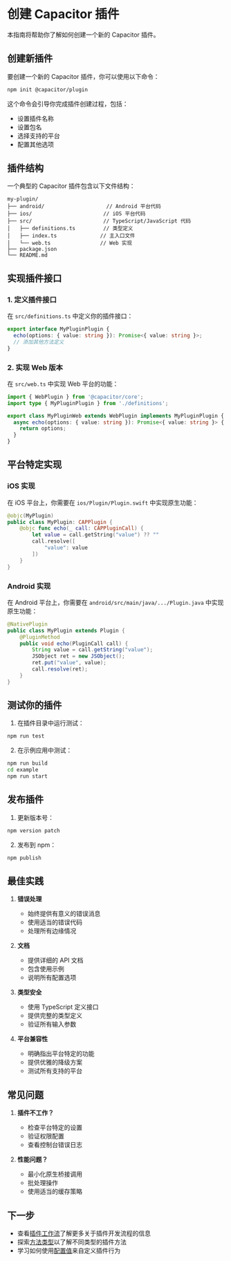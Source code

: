 # 创建 Capacitor 插件

本指南将帮助你了解如何创建一个新的 Capacitor 插件。

## 创建新插件

要创建一个新的 Capacitor 插件，你可以使用以下命令：

```bash
npm init @capacitor/plugin
```

这个命令会引导你完成插件创建过程，包括：
- 设置插件名称
- 设置包名
- 选择支持的平台
- 配置其他选项

## 插件结构

一个典型的 Capacitor 插件包含以下文件结构：

```
my-plugin/
├── android/                    // Android 平台代码
├── ios/                       // iOS 平台代码
├── src/                       // TypeScript/JavaScript 代码
│   ├── definitions.ts         // 类型定义
│   ├── index.ts              // 主入口文件
│   └── web.ts                // Web 实现
├── package.json
└── README.md
```

## 实现插件接口

### 1. 定义插件接口

在 `src/definitions.ts` 中定义你的插件接口：

```typescript
export interface MyPluginPlugin {
  echo(options: { value: string }): Promise<{ value: string }>;
  // 添加其他方法定义
}
```

### 2. 实现 Web 版本

在 `src/web.ts` 中实现 Web 平台的功能：

```typescript
import { WebPlugin } from '@capacitor/core';
import type { MyPluginPlugin } from './definitions';

export class MyPluginWeb extends WebPlugin implements MyPluginPlugin {
  async echo(options: { value: string }): Promise<{ value: string }> {
    return options;
  }
}
```

## 平台特定实现

### iOS 实现

在 iOS 平台上，你需要在 `ios/Plugin/Plugin.swift` 中实现原生功能：

```swift
@objc(MyPlugin)
public class MyPlugin: CAPPlugin {
    @objc func echo(_ call: CAPPluginCall) {
        let value = call.getString("value") ?? ""
        call.resolve([
            "value": value
        ])
    }
}
```

### Android 实现

在 Android 平台上，你需要在 `android/src/main/java/.../Plugin.java` 中实现原生功能：

```java
@NativePlugin
public class MyPlugin extends Plugin {
    @PluginMethod
    public void echo(PluginCall call) {
        String value = call.getString("value");
        JSObject ret = new JSObject();
        ret.put("value", value);
        call.resolve(ret);
    }
}
```

## 测试你的插件

1. 在插件目录中运行测试：
```bash
npm run test
```

2. 在示例应用中测试：
```bash
npm run build
cd example
npm run start
```

## 发布插件

1. 更新版本号：
```bash
npm version patch
```

2. 发布到 npm：
```bash
npm publish
```

## 最佳实践

1. **错误处理**
   - 始终提供有意义的错误消息
   - 使用适当的错误代码
   - 处理所有边缘情况

2. **文档**
   - 提供详细的 API 文档
   - 包含使用示例
   - 说明所有配置选项

3. **类型安全**
   - 使用 TypeScript 定义接口
   - 提供完整的类型定义
   - 验证所有输入参数

4. **平台兼容性**
   - 明确指出平台特定的功能
   - 提供优雅的降级方案
   - 测试所有支持的平台

## 常见问题

1. **插件不工作？**
   - 检查平台特定的设置
   - 验证权限配置
   - 查看控制台错误日志

2. **性能问题？**
   - 最小化原生桥接调用
   - 批处理操作
   - 使用适当的缓存策略

## 下一步

- 查看[插件工作流](./plugin-workflow.md)了解更多关于插件开发流程的信息
- 探索[方法类型](./method-types.md)以了解不同类型的插件方法
- 学习如何使用[配置值](./configuration-values.md)来自定义插件行为 
